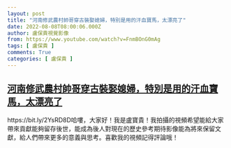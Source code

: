```yaml
---
layout: post
title: "河南修武農村帥哥穿古裝娶媳婦，特別是用的汗血寶馬，太漂亮了"
date: 2022-08-08T08:00:06.000Z
author: 盧保貴視覺影像
from: https://www.youtube.com/watch?v=FnmBOnG0mAg
tags: [ 盧保貴 ]
comments: True
categories: [ 盧保貴 ]
---
```

<!--1659945606000-->
[河南修武農村帥哥穿古裝娶媳婦，特別是用的汗血寶馬，太漂亮了](https://www.youtube.com/watch?v=FnmBOnG0mAg)
------

<div>
https://bit.ly/2YsRD8D哈嘍，大家好！我是盧寶貴！我拍攝的視頻希望能給大家帶來貢獻能夠留存後世，能成為後人對現在的歷史參考期待影像能為將來保留文獻，給人們帶來更多的意義與思考。喜歡我的視頻記得評論哦！
</div>
